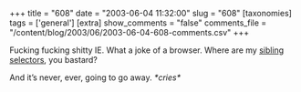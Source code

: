 +++
title = "608"
date = "2003-06-04 11:32:00"
slug = "608"
[taxonomies]
tags = ['general']
[extra]
show_comments = "false"
comments_file = "/content/blog/2003/06/2003-06-04-608-comments.csv"
+++

Fucking fucking shitty IE. What a joke of a browser. Where are my [sibling selectors](http://www.zeldman.com/daily/0403b.shtml#ap3003), you bastard?

And it’s never, ever, going to go away. *\*cries\**
